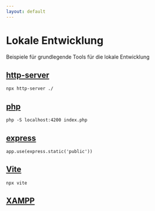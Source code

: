 ```yaml
---
layout: default
---
```


# Lokale Entwicklung <SubHeading text="Tools"/>

<div class="grid grid-cols-12 gap-6">
<div class="col-span-7">

Beispiele für grundlegende Tools für die lokale Entwicklung

## [http-server](https://www.npmjs.com/package/http-server)

`npx http-server ./`

## [php](https://www.php.net/manual/en/features.commandline.webserver.php)

`php -S localhost:4200 index.php`

## [express](https://expressjs.com/en/starter/static-files.html)

`app.use(express.static('public'))`

</div>

<div class="col-span-5 mt-[5rem]">

## [Vite](https://vitejs.dev/)

`npx vite`

## [XAMPP](https://www.apachefriends.org/de/index.html)

</div>
</div>

<PageNumber/>
